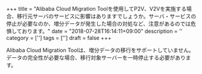 +++
title = "Alibaba Cloud Migration Toolを使用してP2V、V2Vを実施する場合、移行元サーバのサービスに影響はありますでしょうか。サーバ・サービスの停止が必要なのか、増分データが発生した場合の対処など、注意があるのでは危惧しております。"
date = "2018-07-28T16:14:11+09:00"
description = ''
category = ['']
tags = ['']
draft = false
+++

Alibaba Cloud Migration Toolは、増分データの移行をサポートしていません。
データの完全性が必要な場合、移行対象サーバーを一時停止する必要があります。
